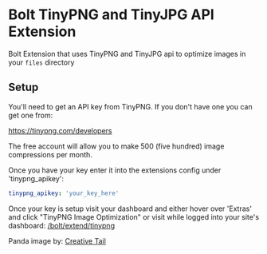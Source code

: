 Bolt TinyPNG and TinyJPG API Extension
======================

Bolt Extension that uses TinyPNG and TinyJPG api to optimize images in your `files` directory

## Setup

You'll need to get an API key from TinyPNG. If you don't have one you can get one from:  

https://tinypng.com/developers  

The free account will allow you to make 500 (five hundred) image compressions per month. 

Once you have your key enter it into the extensions config under 'tinypng_apikey':  

```yaml
tinypng_apikey: 'your_key_here'
```

Once your key is setup visit your dashboard and either hover over 'Extras' and click "TinyPNG Image Optimization" or visit while logged into your site's dashboard:  [/bolt/extend/tinypng](/bolt/extend/tinypng)

Panda image by: <a title="By Creative Tail [CC BY 4.0 (http://creativecommons.org/licenses/by/4.0)], via Wikimedia Commons" href="https://commons.wikimedia.org/wiki/File%3ACreative-Tail-Animal-panda.svg">Creative Tail</a>